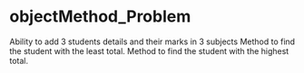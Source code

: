 # objectMethod_Problem
Ability to add 3 students details and their marks in 3 subjects Method to find the student with the least total. Method to find the student with the highest total.
